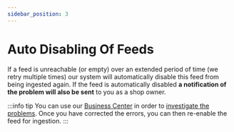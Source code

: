 ```yaml
---
sidebar_position: 3
---
```


# Auto Disabling Of Feeds

If a feed is unreachable (or empty) over an extended period of time (we retry multiple times) our system will automatically disable this feed from being ingested again. If the feed is automatically disabled **a notification of the problem will also be sent** to you as a shop owner.

:::info tip
You can use our [Business Center](https://support.prisjakt.nu/sv/collections/3088260-prisjakt-business-center) in order to [investigate the problems](https://support.prisjakt.nu/sv/articles/6556994-validering-av-produktfeed). Once you have corrected the errors, you can then re-enable the feed for ingestion.
:::